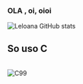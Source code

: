 ### OLA , oi, oioi

![Leloana GitHub stats](https://github-readme-stats.vercel.app/api?username=Leloana&show_icons=true&theme=transparent)

## So uso C

<div style="display: inline_block"><br/>
    <img align= "center" alt="C99" src="https://img.shields.io/badge/C-00599C?style=for-the-badge&logo=c&logoColor=white"/>
</div>
